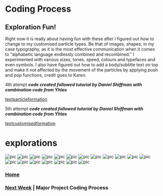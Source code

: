 # Coding Process

## Exploration Fun!

Right now it is really about having fun with these after I figured out how to change to my customised particle types. Be that of images, shapes, in my case typography, as it is the most effective communication when it comes to “alphabetic language endlessly combined and recombined.” I experimented with various sizes, tones, speed, colours and typefaces and even symbols. I also have figured out how to add a body/subtitle text on top and make it not affected by the movement of the particles by applying push and pop functions, credit goes to Karen.

4th atempt
***code created followed tutorial by Daniel Shiffman with combination code from Yhlas***

[textparticleformation](https://wwsiyang.github.io/CODEWORD/SKO/Week_10/Textparticle_transformtext)

5th attempt
***code created followed tutorial by Daniel Shiffman with combination code from Yhlas***

[textcustomisedformation](https://wwsiyang.github.io/CODEWORD/SKO/Week_10/Textparticle_customised_formation)

# explorations
![pic](https://wwsiyang.github.io/CODEWORD/SKO/Week_10/1.png)
![pic](https://wwsiyang.github.io/CODEWORD/SKO/Week_10/2.png)
![pic](https://wwsiyang.github.io/CODEWORD/SKO/Week_10/3.png)
![pic](https://wwsiyang.github.io/CODEWORD/SKO/Week_10/4.png)
![pic](https://wwsiyang.github.io/CODEWORD/SKO/Week_10/5.png)
![pic](https://wwsiyang.github.io/CODEWORD/SKO/Week_10/6.png)
![pic](https://wwsiyang.github.io/CODEWORD/SKO/Week_10/7.png)
![pic](https://wwsiyang.github.io/CODEWORD/SKO/Week_10/8.png)
![pic](https://wwsiyang.github.io/CODEWORD/SKO/Week_10/9.png)
![pic](https://wwsiyang.github.io/CODEWORD/SKO/Week_10/10.png)
![pic](https://wwsiyang.github.io/CODEWORD/SKO/Week_10/11.png)
![pic](https://wwsiyang.github.io/CODEWORD/SKO/Week_10/12.png)
![pic](https://wwsiyang.github.io/CODEWORD/SKO/Week_10/13.png)
![pic](https://wwsiyang.github.io/CODEWORD/SKO/Week_10/14.png)
![pic](https://wwsiyang.github.io/CODEWORD/SKO/Week_10/15.png)
![pic](https://wwsiyang.github.io/CODEWORD/SKO/Week_10/16.png)
![pic](https://wwsiyang.github.io/CODEWORD/SKO/Week_10/17.png)
![pic](https://wwsiyang.github.io/CODEWORD/SKO/Week_10/18.png)
![pic](https://wwsiyang.github.io/CODEWORD/SKO/Week_10/19.png)



### [Home](https://github.com/WWsiyang/CODEWORD/tree/master/) 
### [Next Week](https://github.com/WWsiyang/CODEWORD/tree/master/SKO/Week_11) | Major Project Coding Process

